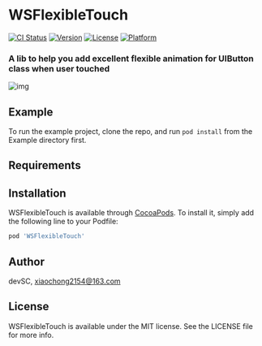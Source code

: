 # WSFlexibleTouch

[![CI Status](https://img.shields.io/travis/devSC/WSFlexibleTouch.svg?style=flat)](https://travis-ci.org/devSC/WSFlexibleTouch)
[![Version](https://img.shields.io/cocoapods/v/WSFlexibleTouch.svg?style=flat)](https://cocoapods.org/pods/WSFlexibleTouch)
[![License](https://img.shields.io/cocoapods/l/WSFlexibleTouch.svg?style=flat)](https://cocoapods.org/pods/WSFlexibleTouch)
[![Platform](https://img.shields.io/cocoapods/p/WSFlexibleTouch.svg?style=flat)](https://cocoapods.org/pods/WSFlexibleTouch)

### A lib to help you add excellent flexible animation for UIButton class when user touched

![img](https://raw.githubusercontent.com/devSC/WSFlexibleTouch/master/screenshots.gif)

## Example

To run the example project, clone the repo, and run `pod install` from the Example directory first.

## Requirements

## Installation

WSFlexibleTouch is available through [CocoaPods](https://cocoapods.org). To install
it, simply add the following line to your Podfile:

```ruby
pod 'WSFlexibleTouch'
```

## Author

devSC, xiaochong2154@163.com

## License

WSFlexibleTouch is available under the MIT license. See the LICENSE file for more info.
